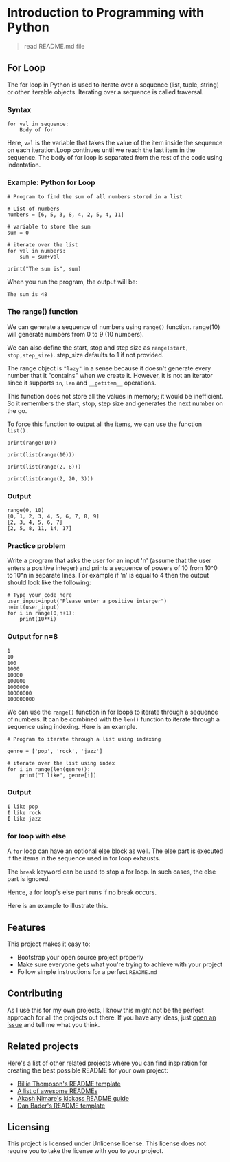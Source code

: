 # Introduction to Programming with Python
> read README.md file
## For Loop
The for loop in Python is used to iterate over a sequence (list, tuple, string) or other iterable objects. Iterating over a sequence is called traversal.
### Syntax
```shell
for val in sequence:
	Body of for
```
Here, `val` is the variable that takes the value of the item inside the sequence on each iteration.Loop continues until we reach the last item in the sequence. The body of for loop is separated from the rest of the code using indentation.
### Example: Python for Loop
```shell 
# Program to find the sum of all numbers stored in a list

# List of numbers
numbers = [6, 5, 3, 8, 4, 2, 5, 4, 11]

# variable to store the sum
sum = 0

# iterate over the list
for val in numbers:
	sum = sum+val

print("The sum is", sum)
```
When you run the program, the output will be:
```shell
The sum is 48
```
### The range() function
We can generate a sequence of numbers using `range()` function. range(10) will generate numbers from 0 to 9 (10 numbers).

We can also define the start, stop and step size as `range(start, stop,step_size)`. step_size defaults to 1 if not provided.

The range object is `"lazy"` in a sense because it doesn't generate every number that it "contains" when we create it. However, it is not an iterator since it supports `in`, `len` and `__getitem__` operations.

This function does not store all the values in memory; it would be inefficient. So it remembers the start, stop, step size and generates the next number on the go.

To force this function to output all the items, we can use the function `list().`
```shell
print(range(10))

print(list(range(10)))

print(list(range(2, 8)))

print(list(range(2, 20, 3)))
```
### Output
```shell
range(0, 10)
[0, 1, 2, 3, 4, 5, 6, 7, 8, 9]
[2, 3, 4, 5, 6, 7]
[2, 5, 8, 11, 14, 17]
```
### Practice problem
Write a program that asks the user for an input 'n' (assume that the user enters a positive integer) and prints a sequence of powers of 10 from 10^0 to 10^n in separate lines. For example if 'n' is equal to 4 then the output should look like the following: 
```shell
# Type your code here
user_input=input("Please enter a positive interger")
n=int(user_input)
for i in range(0,n+1):
    print(10**i)
```
### Output for n=8
```shell
1
10
100
1000
10000
100000
1000000
10000000
100000000
```
We can use the `range()` function in for loops to iterate through a sequence of numbers. It can be combined with the `len()` function to iterate through a sequence using indexing. Here is an example.
```shell
# Program to iterate through a list using indexing

genre = ['pop', 'rock', 'jazz']

# iterate over the list using index
for i in range(len(genre)):
	print("I like", genre[i])
```
### Output 
```shell
I like pop
I like rock
I like jazz
```
### for loop with else
A `for` loop can have an optional else block as well. The else part is executed if the items in the sequence used in for loop exhausts.

The `break` keyword can be used to stop a for loop. In such cases, the else part is ignored.

Hence, a for loop's else part runs if no break occurs.

Here is an example to illustrate this.
## Features

This project makes it easy to:
* Bootstrap your open source project properly
* Make sure everyone gets what you're trying to achieve with your project
* Follow simple instructions for a perfect `README.md`

## Contributing

As I use this for my own projects, I know this might not be the perfect approach
for all the projects out there. If you have any ideas, just
[open an issue][issues] and tell me what you think.

## Related projects

Here's a list of other related projects where you can find inspiration for
creating the best possible README for your own project:

- [Billie Thompson's README template](https://gist.github.com/PurpleBooth/109311bb0361f32d87a2)
- [A list of awesome READMEs](https://github.com/matiassingers/awesome-readme)
- [Akash Nimare's kickass README guide](https://gist.github.com/akashnimare/7b065c12d9750578de8e705fb4771d2f)
- [Dan Bader's README template](https://github.com/dbader/readme-template)

## Licensing

This project is licensed under Unlicense license. This license does not require
you to take the license with you to your project.

[issues]:https://github.com/jehna/readme-best-practices/issues/new


